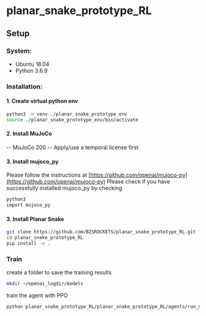 # planar_snake_prototype_RL

## Setup

### System:
- Ubuntu 18.04
- Python 3.6.9

### Installation:

#### 1. Create virtual python env
```bash 
python3 -m venv ./planar_snake_prototype_env
source ./planar_snake_prototype_env/bin/activate
```
#### 2. Install MuJoCo
-- MuJoCo 200
-- Apply/use a temporal license first

#### 3. Install mujoco_py
Please follow the instructions at [https://github.com/openai/mujoco-py](https://github.com/openai/mujoco-py)
Please check if you have successfully installed mujoco_py by checking
```bash 
python3
import mujoco_py
```

#### 3. Install Planar Snake 
```bash 
git clone https://github.com/BZSROCKETS/planar_snake_prototype_RL.git
cd planar_snake_prototype_RL
pip install -e .
```
### Train
create a folder to save the training results
```bash 
mkdir ~/openai_logdir/models
```
train the agent with PPO
```bash 
python planar_snake_prototype_RL/planar_snake_prototype_RL/agents/run_mujoco_ppo.py  --train=1 --env Planar-snake-prototype-v1
```